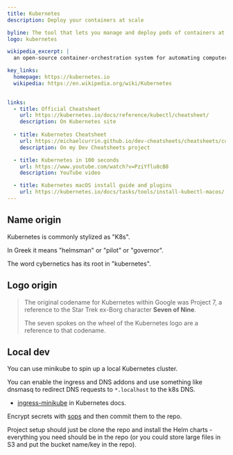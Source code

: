 ```yaml
---
title: Kubernetes
description: Deploy your containers at scale

byline: The tool that lets you manage and deploy pods of containers at scale
logo: kubernetes

wikipedia_excerpt: |
  an open-source container-orchestration system for automating computer application deployment, scaling, and management

key_links:
  homepage: https://kubernetes.io
  wikipedia: https://en.wikipedia.org/wiki/Kubernetes
  

links:
  - title: Official Cheatsheet
    url: https://kubernetes.io/docs/reference/kubectl/cheatsheet/
    description: On Kubernetes site
    
  - title: Kubernetes Cheatsheet
    url: https://michaelcurrin.github.io/dev-cheatsheets/cheatsheets/containers/kubernetes/
    description: On my Dev Cheatsheets project

  - title: Kubernetes in 100 seconds
    url: https://www.youtube.com/watch?v=PziYflu8cB8
    description: YouTube video

  - title: Kubernetes macOS install guide and plugins
    url: https://kubernetes.io/docs/tasks/tools/install-kubectl-macos/
---
```



## Name origin

Kubernetes is commonly stylized as "K8s".

In Greek it means "helmsman" or "pilot" or "governor". 

The word cybernetics has its root in "kubernetes".


## Logo origin

> The original codename for Kubernetes within Google was Project 7, a reference to the Star Trek ex-Borg character **Seven of Nine**.
>
> The seven spokes on the wheel of the Kubernetes logo are a reference to that codename. 


## Local dev

You can use minikube to spin up a local Kubernetes cluster. 

You can enable the ingress and DNS addons and use something like dnsmasq to redirect DNS requests to `*.localhost` to the k8s DNS. 

- [ingress-minikube](https://kubernetes.io/docs/tasks/access-application-cluster/ingress-minikube/) in Kubernetes docs.

Encrypt secrets with [sops](https://github.com/mozilla/sops) and then commit them to the repo. 

Project setup should just be clone the repo and install the Helm charts - everything you need should be in the repo (or you could store large files in S3 and put the bucket name/key in the repo).
